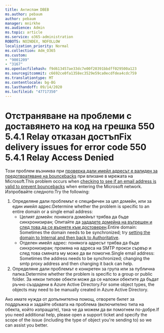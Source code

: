 ```yaml
---
title: Антиспам DBEB
ms.author: pebaum
author: pebaum
manager: mnirkhe
ms.audience: Admin
ms.topic: article
ms.service: o365-administration
ROBOTS: NOINDEX, NOFOLLOW
localization_priority: Normal
ms.collection: Adm_O365
ms.custom:
- "9001209"
- "3167"
ms.openlocfilehash: f9d613457ae33dc7e00f20391bbdff029500a123
ms.sourcegitcommit: c6692ce0fa1358ec3529e59ca0ecdfdea4cdc759
ms.translationtype: MT
ms.contentlocale: bg-BG
ms.lasthandoff: 09/14/2020
ms.locfileid: "47717350"
---
```

# <a name="fix-delivery-issues-for-error-code-550-541-relay-access-denied"></a><span data-ttu-id="c593e-102">Отстраняване на проблеми с доставянето на код на грешка 550 5.4.1 Relay отказан достъп</span><span class="sxs-lookup"><span data-stu-id="c593e-102">Fix delivery issues for error code 550 5.4.1 Relay Access Denied</span></span>

<span data-ttu-id="c593e-103">Този проблем възниква при [проверка дали имейл адресът е валиден за предотвратяване на bouncebacks](https://docs.microsoft.com/exchange/mail-flow-best-practices/use-directory-based-edge-blocking) при влизане в мрежата на Microsoft.</span><span class="sxs-lookup"><span data-stu-id="c593e-103">This problem occurs when [checking to see if an email address is valid to prevent bouncebacks](https://docs.microsoft.com/exchange/mail-flow-best-practices/use-directory-based-edge-blocking) when entering the Microsoft network.</span></span> <span data-ttu-id="c593e-104">Изпробвайте следното:</span><span class="sxs-lookup"><span data-stu-id="c593e-104">Try the following:</span></span>

1. <span data-ttu-id="c593e-105">Определяне дали проблемът е специфичен за цял домейн, или за един имейл адрес:</span><span class="sxs-lookup"><span data-stu-id="c593e-105">Determine whether the problem is specific to an entire domain or a single email address:</span></span>
    - <span data-ttu-id="c593e-106">Целият домейн: понякога домейнът трябва да бъде синхронизиран; Опитайте да [зададете домейна на вътрешен и след това да се върнете към достоверен](https://docs.microsoft.com/exchange/mail-flow-best-practices/manage-accepted-domains/manage-accepted-domains).</span><span class="sxs-lookup"><span data-stu-id="c593e-106">Entire domain: Sometimes the domain needs to be synchronized; try [setting the domain to Internal and then back to Authoritative](https://docs.microsoft.com/exchange/mail-flow-best-practices/manage-accepted-domains/manage-accepted-domains).</span></span>
    - <span data-ttu-id="c593e-107">Отделен имейл адрес: понякога адресът трябва да бъде синхронизиран; промяна на адреса на SMTP прокси сървър и след това смяната му може да ви помогне.</span><span class="sxs-lookup"><span data-stu-id="c593e-107">Single email address: Sometimes the address needs to be synchronized; changing the smtp proxy address and then changing it back can help.</span></span>
2. <span data-ttu-id="c593e-108">Определяне дали проблемът е конкретен за група или за публична папка.</span><span class="sxs-lookup"><span data-stu-id="c593e-108">Determine whether the problem is specific to a group or public folder.</span></span> <span data-ttu-id="c593e-109">За някои типове обекти може да се наложи обектите да бъдат ръчно създадени в Azure Active Directory.</span><span class="sxs-lookup"><span data-stu-id="c593e-109">For some object types, the objects may need to be manually created in Azure Active Directory.</span></span>

<span data-ttu-id="c593e-110">Ако имате нужда от допълнителна помощ, отворете билет за поддръжка и задайте обхвата на проблема (включително типа на обекта, който изпращате), така че да можем да ви помогнем по-добре.</span><span class="sxs-lookup"><span data-stu-id="c593e-110">If you need additional help, please open a support ticket and specify the scope of the issue (including the type of object you're sending to) so we can assist you better.</span></span>